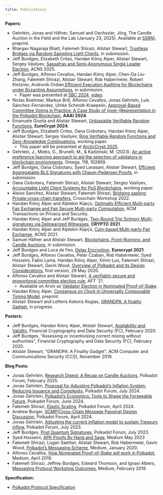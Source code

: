 ```yaml
---
title: Publications
---
```


**Papers:**

- Gehrlein, Jonas and Häfner, Samuel and Oechssler, Jörg, The Candle Auction in the Field and the Lab (January 23, 2025). Available at [SSRN](https://papers.ssrn.com/sol3/papers.cfm?abstract_id=5109856)), preprint.
- Bhargav Nagaraja Bhatt, Fatemeh Shirazi, Ailstair Stewart, [Trustless Bridges via Random Sampling Light Clients](https://eprint.iacr.org/2025/057), in submission.
- Jeff Burdges, Elizabeth Crites, Handan Kılınç Alper, Alistair Stewart, Sergey Vasilyev, [Sassafras and Semi-Anonymous Single Leader Election](https://eprint.iacr.org/2023/031.pdf), ACNS 2025.
- Jeff Burdges, Alfonso Cevallos, Handan Kılınç Alper, Chen-Da Liu-Zhang, Fatemeh Shirazi, Alistair Stewart, Rob Habermeier, Robert Klotzner, Andronik Ordian,[Efficient Execution Auditing for Blockchains under Byzantine Assumptions](https://eprint.iacr.org/2024/961), in submission.
  - Paper was presented at [SBC 2024](https://www.sbc-conference.com/2024/), [video](https://www.youtube.com/watch?v=C1teIFTSphE).
- Niclas Boehmer, Markus Brill, Alfonso Cevallos, Jonas Gehrlein, Luis Sánchez-Fernández, Ulrike Schmidt-Kraepelin, [Approval-Based Committee Voting in Practice: A Case Study of (over-)Representation in the Polkadot Blockchain](https://discovery.researcher.life/article/approval-based-committee-voting-in-practice-a-case-study-of-over-representation-in-the-polkadot-blockchain/f40cbd14e91a3eaead47149388c68d3f), **AAAI 2024**. 
- Emanuele Giunta and Alistair Stewart, [Unbiasable Verifiable Random Functions](https://eprint.iacr.org/2024/435), **EuroCrypt 2024**. 
- Jeff Burdges, Elizabeth Crites, Oana Ciobotaru, Handan Kılınç Alper, Alistair Stewart, Sergey Vasilyev, [Ring Verifiable Random Functions and Zero-Knowledge Continuations](https://eprint.iacr.org/2023/2), working paper.
  - This paper will be presented at [ArcticCrypt 2025](https://simula-uib.com/arcticcrypt2025/).
- Gehrlein, J., Miebs, G., Brunelli, M., & Kadziński, M. (2023). [An active preference learning approach to aid the selection of validators in blockchain environments](https://papers.ssrn.com/sol3/papers.cfm?abstract_id=4253515). Omega, 118, 102869.
- Jeff Burdges, Oana Ciobotaru, Syed Lavasani, Alistair Stewart, [Efficient Aggregatable BLS Signatures with Chaum-Pedersen Proofs](https://eprint.iacr.org/2022/1611), in submission.
- Oana Ciobotaru, Fatemeh Shirazi, Alistair Stewart, Sergey Vasilyev, [Accountable Light Client Systems for PoS Blockchains](https://eprint.iacr.org/2022/1205), working paper.
- Aleixo Sanchez, Alistair Stewart, Fatemeh Shirazi, [Bridging sapling: Private cross-chain transfers](https://ieeexplore.ieee.org/abstract/document/9793325), Crosschain Workshop 2022. 
- Handan Kılınç Alper and Alptekin Küpçü, [Optimally Efficient Multi-party Fair Exchange and Fair Secure Multi-party Computation](https://dl.acm.org/doi/abs/10.1145/3477530), ACM Transactions on Privacy and Security.
- Handan Kılınç Alper and Jeff Burdges, [Two-Round Trip Schnorr Multi-signatures via Delinearized Witnesses](https://eprint.iacr.org/2020/1245), **CRYPTO 2021**.
- Handan Kılınç Alper and Alptekin Küpçü, [Coin-based Multi-party Fair Exchange](https://link.springer.com/chapter/10.1007/978-3-030-78372-3_6), ACNS 2021.
- Samuel Häfner and Alistair Stewart, [Blockchains, Front-Running, and Candle Auctions](https://ssrn.com/abstract=3846363), in submission.
- Jeff Burdges and Luca de Feo, [Delay Encryption](https://eprint.iacr.org/2020/638), **Eurocrypt 2021**.
- Jeff Burdges, Alfonso Cevallos, Peter Czaban, Rob Habermeier, Syed Hosseini, Fabio Lama, Handan Kılınç Alper, Ximin Luo, Fatemeh Shirazi, Alistair Stewart, Gavin Wood, [Overview of Polkadot and its Design Considerations](http://arxiv.org/abs/2005.13456), first version, 29 May 2020.
- Alfonso Cevallos and Alistair Stewart, [A verifiably secure and proportional committee election rule](https://dl.acm.org/doi/abs/10.1145/3479722.3480988), AFT '21.
  - Available on Arxiv as [Validator Election in Nominated Proof-of-Stake](https://arxiv.org/abs/2004.12990).
- Handan Kılınç Alper, [Consensus on Clock in Universally Composable Timing Model](https://eprint.iacr.org/2019/1348), preprint.
- Alistair Stewart and Lefteris Kokoris Kogias, [GRANDPA: A finality Gadget](https://arxiv.org/abs/2007.01560), in progress.

**Posters:**

- Jeff Burdges, Handan Kılınç Alper, Alistair Stewart, [Availability and Validity](https://github.com/w3f/research/blob/master/docs/papers/AVAILABILITY%20AND%20VALIDITY%20OF%20DATA%20IN%20SHARDED%20BLOCKCHAINS_low.pdf), Financial Cryptography and Data Security (FC), February 2020.
- Jeff Burdges, "Assessing or incentivising correct mixing without authorities", Financial Cryptography and Data Security (FC), February 2020.
- Alistair Stewart, "GRANDPA: A Finality Gadget", ACM Computer and Communications Security (CCS), November 2019.

**Blog Posts:**

- Jonas Gehrlein, [Research Digest: A Recap on Candle Auctions](https://forum.polkadot.network/t/research-digest-a-recap-on-candle-auctions/11813), Polkadot Forum, February 2025.
- Jonas Gehrlein, [Proposal for Adjusting Polkadot’s Inflation System: Reducing Issuance and Complexity](https://forum.polkadot.network/t/proposal-for-adjusting-polkadots-inflation-system-reducing-issuance-and-complexity/9157), Polkadot Forum, July 2024.
- Jonas Gehrlein, [Polkadot’s Economics: Tools to Shape the Forseeable Future](https://forum.polkadot.network/t/polkadots-economics-tools-to-shape-the-forseeable-future/8708), Polkadot Forum, June 2024. 
- Fatemeh Shirazi, [Elastic Scaling](https://forum.polkadot.network/t/elastic-scaling/7185), Polkadot Forum, April 2024. 
- Andrew Burger, [XCMP(Cross-Chain Message Passing) Design Discussion](https://forum.polkadot.network/t/xcmp-design-discussion/7328), Polkadot Forum, April 2024.
- Jonas Gehrlein, [Adjusting the current inflation model to sustain Treasury inflow](https://forum.polkadot.network/t/adjusting-the-current-inflation-model-to-sustain-treasury-inflow/3301), Polkadot Forum, July 2023.
- Jeff Burdges, [Post Quantum Signatures](https://forum.polkadot.network/t/post-quantum-signatures/3456), Polkadot Forum, July 2023.
- Syed Hosseini, [APK Proofs By Hand and Sage](https://medium.com/web3foundation/apk-proofs-by-hand-and-sage-3f5feb3fcca4), Medium May 2023
- Fatemeh Shirazi, Logan Saether, Alistair Stewart, Rob Habermeier, Gavin Wood, [Polkadot’s Messaging Scheme](https://medium.com/web3foundation/polkadots-messaging-scheme-b1ec560908b7), Medium, January 2020.
- Alfonso Cevallos, [How Nominated Proof-of-Stake will work in Polkadot](https://medium.com/web3foundation/how-nominated-proof-of-stake-will-work-in-polkadot-377d70c6bd43), Medium, April 2019.
- Fatemeh Shirazi, Jeffrey Burdges, Edward Thomson, and Ignasi Albero, [Messaging Protocol Workshop Outcomes](https://medium.com/web3foundation/messaging-protocol-workshop-outcomes-7a827d02a81a), Medium, February 2019.

**Specification:**

- [Polkadot Protocol Specification](https://spec.polkadot.network/)
